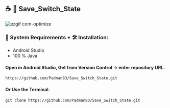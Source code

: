## ☕ 📱 Save_Switch_State

![ezgif com-optimize](https://user-images.githubusercontent.com/45048950/95075326-8ffeab80-0742-11eb-9b5e-e36f0181c69e.gif)

### 🧰 System Requirements + 🛠️ Installation:

* Android Studio
* 100 % Java

#### Open in Android Studio, Get from Version Control -> enter repository URL.

```
https://github.com/Padman83/Save_Switch_State.git
```

#### Or Use the Terminal.

```
git clone https://github.com/Padman83/Save_Switch_State.git
